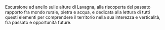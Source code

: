 Escursione ad anello sulle alture di Lavagna, alla riscoperta del passato rapporto fra mondo rurale, pietra e acqua, e dedicata alla lettura di tutti questi elementi per comprendere il territorio nella sua interezza e verticalità, fra passato e opportunità future.
